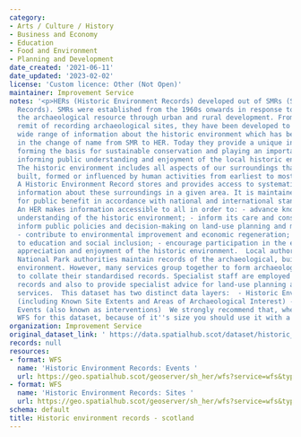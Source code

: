 ```yaml
---
category:
- Arts / Culture / History
- Business and Economy
- Education
- Food and Environment
- Planning and Development
date_created: '2021-06-11'
date_updated: '2023-02-02'
license: 'Custom licence: Other (Not Open)'
maintainer: Improvement Service
notes: '<p>HERs (Historic Environment Records) developed out of SMRs (Sites and Monuments
  Records). SMRs were established from the 1960s onwards in response to the loss of
  the archaeological resource through urban and rural development. From their original
  remit of recording archaeological sites, they have been developed to encompass a
  wide range of information about the historic environment which has been reflected
  in the change of name from SMR to HER. Today they provide a unique information resource,
  forming the basis for sustainable conservation and playing an important role in
  informing public understanding and enjoyment of the local historic environment.
  The historic environment includes all aspects of our surroundings that have been
  built, formed or influenced by human activities from earliest to most recent times.
  A Historic Environment Record stores and provides access to systematically organised
  information about these surroundings in a given area. It is maintained and updated
  for public benefit in accordance with national and international standards and guidance.
  An HER makes information accessible to all in order to: - advance knowledge and
  understanding of the historic environment; - inform its care and conservation; -
  inform public policies and decision-making on land-use planning and management;
  - contribute to environmental improvement and economic regeneration; - contribute
  to education and social inclusion; - encourage participation in the exploration,
  appreciation and enjoyment of the historic environment.  Local authorities and most
  National Park authorities maintain records of the archaeological, built and natural
  environment. However, many services group together to form archaeological services
  to collate their standardised records. Specialist staff are employed to curate these
  records and also to provide specialist advice for land-use planning and public information
  services.  This dataset has two distinct data layers:  - Historic Environment Sites
  (including Known Site Extents and Areas of Archaeological Interest) - Historic Environment
  Events (also known as interventions)  We strongly recommend that, when using the
  WFS for this dataset, because of it''s size you should use it with a filter.</p>'
organization: Improvement Service
original_dataset_link: ' https://data.spatialhub.scot/dataset/historic_environment_records-is'
records: null
resources:
- format: WFS
  name: 'Historic Environment Records: Events '
  url: https://geo.spatialhub.scot/geoserver/sh_her/wfs?service=wfs&typeName=sh_her:pub_herev
- format: WFS
  name: 'Historic Environment Records: Sites '
  url: https://geo.spatialhub.scot/geoserver/sh_her/wfs?service=wfs&typeName=sh_her:pub_herst
schema: default
title: Historic environment records - scotland
---
```

